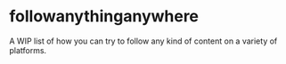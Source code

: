 # followanythinganywhere
A WIP list of how you can try to follow any kind of content on a variety of platforms.
